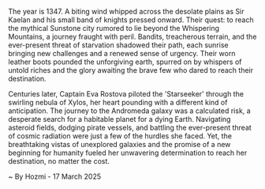 
The year is 1347.  A biting wind whipped across the desolate plains as Sir Kaelan and his small band of knights pressed onward. Their quest: to reach the mythical Sunstone city rumored to lie beyond the Whispering Mountains, a journey fraught with peril.  Bandits, treacherous terrain, and the ever-present threat of starvation shadowed their path, each sunrise bringing new challenges and a renewed sense of urgency.  Their worn leather boots pounded the unforgiving earth, spurred on by whispers of untold riches and the glory awaiting the brave few who dared to reach their destination.

Centuries later, Captain Eva Rostova piloted the 'Starseeker' through the swirling nebula of Xylos, her heart pounding with a different kind of anticipation.  The journey to the Andromeda galaxy was a calculated risk, a desperate search for a habitable planet for a dying Earth.  Navigating asteroid fields, dodging pirate vessels, and battling the ever-present threat of cosmic radiation were just a few of the hurdles she faced.  Yet, the breathtaking vistas of unexplored galaxies and the promise of a new beginning for humanity fueled her unwavering determination to reach her destination, no matter the cost.

~ By Hozmi - 17 March 2025
